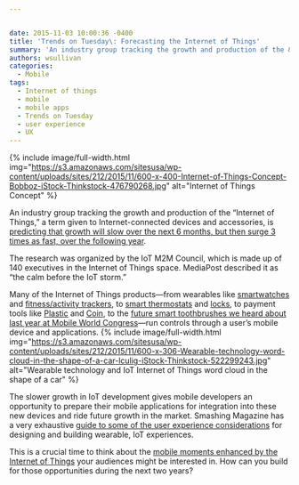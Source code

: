 ```yaml
---


date: 2015-11-03 10:00:36 -0400
title: 'Trends on Tuesday\: Forecasting the Internet of Things'
summary: 'An industry group tracking the growth and production of the &ldquo;Internet of Things,&rdquo; a term given to Internet-connected devices and accessories, is predicting that growth will slow over the next 6 months, but then surge 3 times as fast, over the following year. The research was organized by the IoT M2M Council, which is made'
authors: wsullivan
categories:
  - Mobile
tags:
  - Internet of things
  - mobile
  - mobile apps
  - Trends on Tuesday
  - user experience
  - UX
---
```



{% include image/full-width.html img="https://s3.amazonaws.com/sitesusa/wp-content/uploads/sites/212/2015/11/600-x-400-Internet-of-Things-Concept-Bobboz-iStock-Thinkstock-476790268.jpg" alt="Internet of Things Concept" %} 

An industry group tracking the growth and production of the “Internet of Things,” a term given to Internet-connected devices and accessories, is [predicting that growth will slow over the next 6 months, but then surge 3 times as fast, over the following year](http://www.mediapost.com/publications/article/261161/iot-forecast-4-drop-in-new-projects-then-12-ri.html).

The research was organized by the IoT M2M Council, which is made up of 140 executives in the Internet of Things space. MediaPost described it as “the calm before the IoT storm.”

Many of the Internet of Things products—from wearables like [smartwatches](http://www.apple.com/watch/) and [fitness/activity trackers](http://www.fitbit.com/), to [smart thermostats](https://nest.com/) and [locks](http://august.com/), to payment tools like [Plastic](https://plastc.com/) and [Coin](https://onlycoin.com/), to the [future smart toothbrushes we heard about last year at Mobile World Congress](https://www.WHATEVER/2015/03/17/trends-on-tuesday-big-ideas-from-mobile-world-congress/)—run controls through a user’s mobile device and applications. 
{% include image/full-width.html img="https://s3.amazonaws.com/sitesusa/wp-content/uploads/sites/212/2015/11/600-x-306-Wearable-technology-word-cloud-in-the-shape-of-a-car-lculig-iStock-Thinkstock-522299243.jpg" alt="Wearable technology and IoT Internet of Things word cloud in the shape of a car" %} 

The slower growth in IoT development gives mobile developers an opportunity to prepare their mobile applications for integration into these new devices and ride future growth in the market. Smashing Magazine has a very exhaustive [guide to some of the user experience considerations](http://www.smashingmagazine.com/2015/10/getting-started-wearables-plan-build-design/) for designing and building wearable, IoT experiences.

This is a crucial time to think about the [mobile moments enhanced by the Internet of Things](https://www.WHATEVER/2015/10/07/is-your-agency-winning-its-mobile-moments/) your audiences might be interested in. How can you build for those opportunities during the next two years?